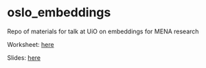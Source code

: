 # oslo_embeddings

Repo of materials for talk at UiO on embeddings for MENA research

Worksheet: [here](https://raw.githack.com/cjbarrie/oslo_embeddings/main/embeddings.html)

Slides: [here](https://raw.githack.com/cjbarrie/oslo_embeddings/main/orientalism.html)